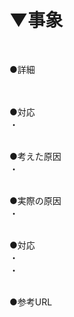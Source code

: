 # ▼事象<br>
<br>

●詳細<br>
<br>
<br>

●対応<br>
・<br>
<br>

●考えた原因<br>
・<br>
<br>

●実際の原因<br>
・<br>
<br>

●対応<br>
・<br>
・<br>
<br>

●参考URL<br>
<br>
<br>
